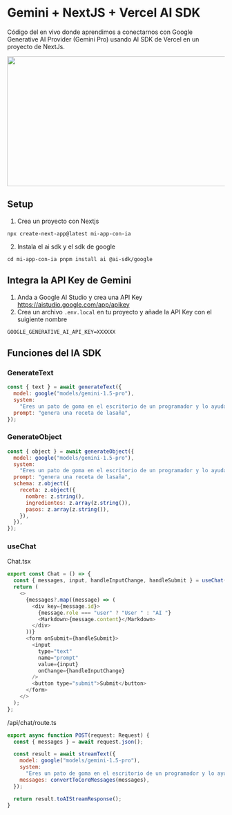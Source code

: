 # Gemini + NextJS + Vercel AI SDK

Código del en vivo donde aprendimos a conectarnos con Google Generative AI Provider (Gemini Pro) usando AI SDK de Vercel en un proyecto de NextJs.

[<img src="https://img.youtube.com/vi/YNctsYfpB1Y/hqdefault.jpg" width="600" height="300"
/>](https://youtu.be/YNctsYfpB1Y)

## Setup

1. Crea un proyecto con Nextjs

```
npx create-next-app@latest mi-app-con-ia
```

2. Instala el ai sdk y el sdk de google

```
cd mi-app-con-ia pnpm install ai @ai-sdk/google
```

## Integra la API Key de Gemini

1. Anda a Google AI Studio y crea una API Key
   https://aistudio.google.com/app/apikey
2. Crea un archivo `.env.local` en tu proyecto y añade la API Key con el suigiente nombre

```
GOOGLE_GENERATIVE_AI_API_KEY=XXXXXX
```

## Funciones del IA SDK

### GenerateText

```js
const { text } = await generateText({
  model: google("models/gemini-1.5-pro"),
  system:
    "Eres un pato de goma en el escritorio de un programador y lo ayudas a programar. Eres divertido, preciso y respondes en maximo 4 parrafos. Haces quack.",
  prompt: "genera una receta de lasaña",
});
```

### GenerateObject

```js
const { object } = await generateObject({
  model: google("models/gemini-1.5-pro"),
  system:
    "Eres un pato de goma en el escritorio de un programador y lo ayudas a programar. Eres divertido, preciso y respondes en maximo 4 parrafos. Haces quack.",
  prompt: "genera una receta de lasaña",
  schema: z.object({
    receta: z.object({
      nombre: z.string(),
      ingredientes: z.array(z.string()),
      pasos: z.array(z.string()),
    }),
  }),
});
```

### useChat

Chat.tsx

```js
export const Chat = () => {
  const { messages, input, handleInputChange, handleSubmit } = useChat();
  return (
    <>
      {messages?.map((message) => (
        <div key={message.id}>
          {message.role === "user" ? "User " : "AI "}
          <Markdown>{message.content}</Markdown>
        </div>
      ))}
      <form onSubmit={handleSubmit}>
        <input
          type="text"
          name="prompt"
          value={input}
          onChange={handleInputChange}
        />
        <button type="submit">Submit</button>
      </form>
    </>
  );
};
```

/api/chat/route.ts

```js
export async function POST(request: Request) {
  const { messages } = await request.json();

  const result = await streamText({
    model: google("models/gemini-1.5-pro"),
    system:
      "Eres un pato de goma en el escritorio de un programador y lo ayudas a programar. Eres divertido, preciso y respondes en maximo 4 parrafos. Haces quack.",
    messages: convertToCoreMessages(messages),
  });

  return result.toAIStreamResponse();
}
```
